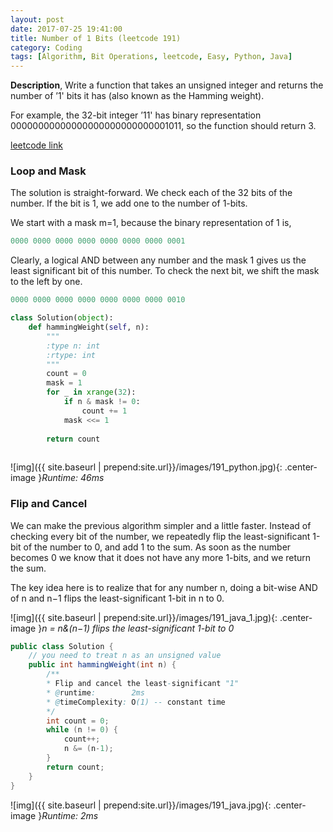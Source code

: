 ```yaml
---
layout: post
date: 2017-07-25 19:41:00
title: Number of 1 Bits (leetcode 191)
category: Coding
tags: [Algorithm, Bit Operations, leetcode, Easy, Python, Java]
---
```


**Description**,
Write a function that takes an unsigned integer and returns the number of ’1' bits it has (also known as the Hamming weight).

For example, the 32-bit integer ’11' has binary representation 00000000000000000000000000001011, so the function should return 3.

[leetcode link](https://leetcode.com/problems/number-of-1-bits/#/description)

### Loop and Mask
The solution is straight-forward. We check each of the 32 bits of the number. If the bit is 1, we add one to the number of 1-bits.

We start with a mask m=1, because the binary representation of 1 is,

```java
0000 0000 0000 0000 0000 0000 0000 0001
```

Clearly, a logical AND between any number and the mask 1 gives us the least significant bit of this number. To check the next bit, we shift the mask to the left by one.

```java
0000 0000 0000 0000 0000 0000 0000 0010
```

```python
class Solution(object):
    def hammingWeight(self, n):
        """
        :type n: int
        :rtype: int
        """
        count = 0
        mask = 1
        for _ in xrange(32):
            if n & mask != 0:
                count += 1
            mask <<= 1
            
        return count
        
```

![img]({{ site.baseurl | prepend:site.url}}/images/191_python.jpg){: .center-image }*Runtime: 46ms*

### Flip and Cancel
We can make the previous algorithm simpler and a little faster. Instead of checking every bit of the number, we repeatedly flip the least-significant 1-bit of the number to 0, and add 1 to the sum. As soon as the number becomes 0 we know that it does not have any more 1-bits, and we return the sum.

The key idea here is to realize that for any number n, doing a bit-wise AND of n and n−1 flips the least-significant 1-bit in n to 0.

![img]({{ site.baseurl | prepend:site.url}}/images/191_java_1.jpg){: .center-image }*n = n&(n−1) flips the least-significant 1-bit to 0*

```java
public class Solution {
    // you need to treat n as an unsigned value
    public int hammingWeight(int n) {
        /**
        * Flip and cancel the least-significant "1"
        * @runtime:        2ms
        * @timeComplexity: O(1) -- constant time
        */
        int count = 0;
        while (n != 0) {
            count++;
            n &= (n-1);
        }
        return count;
    }
}
```
![img]({{ site.baseurl | prepend:site.url}}/images/191_java.jpg){: .center-image }*Runtime: 2ms*
